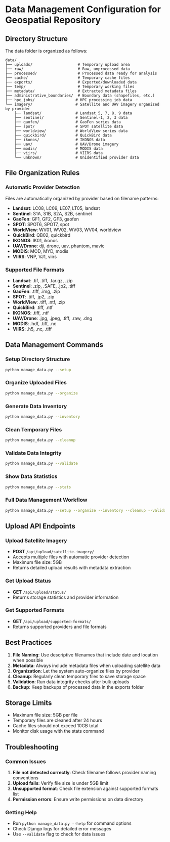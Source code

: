 # Data Management Configuration for Geospatial Repository

## Directory Structure

The data folder is organized as follows:

```
data/
├── uploads/                    # Temporary upload area
├── raw/                        # Raw, unprocessed data
├── processed/                  # Processed data ready for analysis
├── cache/                      # Temporary cache files
├── exports/                    # Exported/downloaded data
├── temp/                       # Temporary working files
├── metadata/                   # Extracted metadata files
├── administrative_boundaries/  # Boundary data (shapefiles, etc.)
├── hpc_jobs/                  # HPC processing job data
└── imagery/                   # Satellite and UAV imagery organized by provider
    ├── landsat/               # Landsat 5, 7, 8, 9 data
    ├── sentinel/              # Sentinel-1, 2, 3 data
    ├── gaofen/                # GaoFen series data
    ├── spot/                  # SPOT satellite data
    ├── worldview/             # WorldView series data
    ├── quickbird/             # QuickBird data
    ├── ikonos/                # IKONOS data
    ├── uav/                   # UAV/Drone imagery
    ├── modis/                 # MODIS data
    ├── viirs/                 # VIIRS data
    └── unknown/               # Unidentified provider data
```

## File Organization Rules

### Automatic Provider Detection
Files are automatically organized by provider based on filename patterns:

- **Landsat**: LC08, LC09, LE07, LT05, landsat
- **Sentinel**: S1A, S1B, S2A, S2B, sentinel
- **GaoFen**: GF1, GF2, GF3, gaofen
- **SPOT**: SPOT6, SPOT7, spot
- **WorldView**: WV01, WV02, WV03, WV04, worldview
- **QuickBird**: QB02, quickbird
- **IKONOS**: IK01, ikonos
- **UAV/Drone**: dji, drone, uav, phantom, mavic
- **MODIS**: MOD, MYD, modis
- **VIIRS**: VNP, VJ1, viirs

### Supported File Formats

- **Landsat**: .tif, .tiff, .tar.gz, .zip
- **Sentinel**: .zip, .SAFE, .jp2, .tiff
- **GaoFen**: .tiff, .img, .zip
- **SPOT**: .tiff, .jp2, .zip
- **WorldView**: .tiff, .ntf, .zip
- **QuickBird**: .tiff, .ntf
- **IKONOS**: .tiff, .ntf
- **UAV/Drone**: .jpg, .jpeg, .tiff, .raw, .dng
- **MODIS**: .hdf, .tiff, .nc
- **VIIRS**: .h5, .nc, .tiff

## Data Management Commands

### Setup Directory Structure
```bash
python manage_data.py --setup
```

### Organize Uploaded Files
```bash
python manage_data.py --organize
```

### Generate Data Inventory
```bash
python manage_data.py --inventory
```

### Clean Temporary Files
```bash
python manage_data.py --cleanup
```

### Validate Data Integrity
```bash
python manage_data.py --validate
```

### Show Data Statistics
```bash
python manage_data.py --stats
```

### Full Data Management Workflow
```bash
python manage_data.py --setup --organize --inventory --cleanup --validate --stats
```

## Upload API Endpoints

### Upload Satellite Imagery
- **POST** `/api/upload/satellite-imagery/`
- Accepts multiple files with automatic provider detection
- Maximum file size: 5GB
- Returns detailed upload results with metadata extraction

### Get Upload Status
- **GET** `/api/upload/status/`
- Returns storage statistics and provider information

### Get Supported Formats
- **GET** `/api/upload/supported-formats/`
- Returns supported providers and file formats

## Best Practices

1. **File Naming**: Use descriptive filenames that include date and location when possible
2. **Metadata**: Always include metadata files when uploading satellite data
3. **Organization**: Let the system auto-organize files by provider
4. **Cleanup**: Regularly clean temporary files to save storage space
5. **Validation**: Run data integrity checks after bulk uploads
6. **Backup**: Keep backups of processed data in the exports folder

## Storage Limits

- Maximum file size: 5GB per file
- Temporary files are cleaned after 24 hours
- Cache files should not exceed 10GB total
- Monitor disk usage with the stats command

## Troubleshooting

### Common Issues

1. **File not detected correctly**: Check filename follows provider naming conventions
2. **Upload fails**: Verify file size is under 5GB limit
3. **Unsupported format**: Check file extension against supported formats list
4. **Permission errors**: Ensure write permissions on data directory

### Getting Help

- Run `python manage_data.py --help` for command options
- Check Django logs for detailed error messages
- Use `--validate` flag to check for data issues